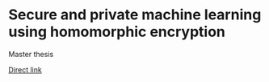 # Secure and private machine learning using homomorphic encryption

Master thesis

[Direct link](https://github.com/ffsinger/master-thesis/blob/main/thesis.pdf)
